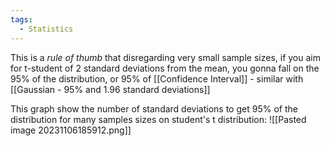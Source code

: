 ```yaml
---
tags:
  - Statistics
---
```

This is a *rule of thumb* that disregarding very small sample sizes, if you aim for t-student of 2 standard deviations from the mean, you gonna fall on the 95% of the distribution, or 95% of [[Confidence Interval]] - similar with [[Gaussian - 95% and 1.96 standard deviations]]

This graph show the number of standard deviations to get 95% of the distribution for many samples sizes on student's t distribution:
![[Pasted image 20231106185912.png]]